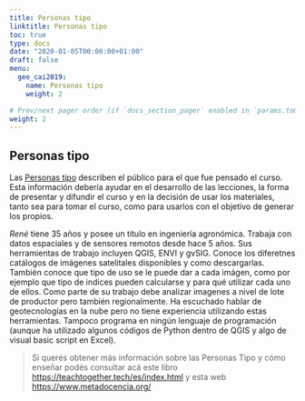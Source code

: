 ```yaml
---
title: Personas tipo
linktitle: Personas tipo
toc: true
type: docs
date: "2020-01-05T00:00:00+01:00"
draft: false
menu:
  gee_cai2019:
    name: Personas tipo
    weight: 2

# Prev/next pager order (if `docs_section_pager` enabled in `params.toml`)
weight: 2
---
```



## Personas tipo

Las [Personas tipo](https://teachtogether.tech/es/index.html#s:process-personas) describen el público para el que fue pensado el curso.  Esta información debería ayudar en el desarrollo de las lecciones, la forma de presentar y difundir el curso y en la decisión de usar los materiales, tanto sea para tomar el curso, como para usarlos con el objetivo de generar los propios.

_René_ tiene 35 años y posee un título en ingeniería agronómica. Trabaja con datos espaciales y de sensores remotos desde hace 5 años.  Sus herramientas de trabajo incluyen QGIS, ENVI y gvSIG. Conoce los diferetnes catálogos de imágenes satelitales disponibles y como descargarlas.  También conoce que tipo de uso se le puede dar a cada imágen, como por ejemplo que tipo de indices pueden calcularse y para qué utilizar cada uno de ellos.  Como parte de su trabajo debe analizar imagenes a nivel de lote de productor pero también regionalmente. Ha escuchado hablar de geotecnologías en la nube pero no tiene experiencia utilizando estas herramientas.  Tampoco programa en ningún lenguaje de programación (aunque ha utilizado algunos códigos de Python dentro de QGIS y algo de visual basic script en Excel).

> Si querés obtener más información sobre las Personas Tipo y cómo enseñar podés consultar acá este libro https://teachtogether.tech/es/index.html y esta web https://www.metadocencia.org/
